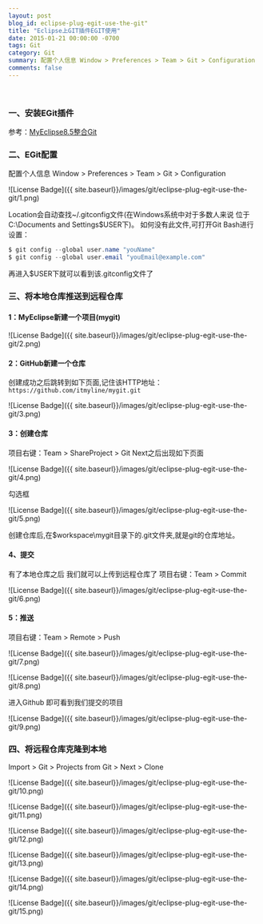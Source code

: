 ```yaml
---
layout: post
blog_id: eclipse-plug-egit-use-the-git"
title: "Eclipse上GIT插件EGIT使用"
date: 2015-01-21 00:00:00 -0700
tags: Git
category: Git
summary: 配置个人信息 Window > Preferences > Team > Git > Configuration
comments: false
---
```

<br>

### 一、安装EGit插件

参考：[MyEclipse8.5整合Git](http://itmyhome.com/2015/01/git-integration-myeclipse8.5/)

### 二、EGit配置

配置个人信息 Window > Preferences > Team > Git > Configuration

![License Badge]({{ site.baseurl}}/images/git/eclipse-plug-egit-use-the-git/1.png)

Location会自动查找~/.gitconfig文件(在Windows系统中对于多数人来说 位于C:\Documents and Settings\$USER下)。
如何没有此文件,可打开Git Bash进行设置：

```java
$ git config --global user.name "youName"  
$ git config --global user.email "youEmail@example.com"  
```

再进入$USER下就可以看到该.gitconfig文件了

### 三、将本地仓库推送到远程仓库

#### 1：MyEclipse新建一个项目(mygit)

![License Badge]({{ site.baseurl}}/images/git/eclipse-plug-egit-use-the-git/2.png)

#### 2：GitHub新建一个仓库

创建成功之后跳转到如下页面,记住该HTTP地址：`https://github.com/itmyline/mygit.git`

![License Badge]({{ site.baseurl}}/images/git/eclipse-plug-egit-use-the-git/3.png)

#### 3：创建仓库

项目右键：Team > ShareProject > Git    Next之后出现如下页面

![License Badge]({{ site.baseurl}}/images/git/eclipse-plug-egit-use-the-git/4.png)

勾选框

![License Badge]({{ site.baseurl}}/images/git/eclipse-plug-egit-use-the-git/5.png)

创建仓库后,在$workspace\mygit目录下的.git文件夹,就是git的仓库地址。

#### 4、提交

有了本地仓库之后 我们就可以上传到远程仓库了
项目右键：Team > Commit

![License Badge]({{ site.baseurl}}/images/git/eclipse-plug-egit-use-the-git/6.png)

#### 5：推送

项目右键：Team > Remote > Push

![License Badge]({{ site.baseurl}}/images/git/eclipse-plug-egit-use-the-git/7.png)

![License Badge]({{ site.baseurl}}/images/git/eclipse-plug-egit-use-the-git/8.png)

进入Github 即可看到我们提交的项目

![License Badge]({{ site.baseurl}}/images/git/eclipse-plug-egit-use-the-git/9.png)

### 四、将远程仓库克隆到本地

Import > Git > Projects from Git > Next > Clone

![License Badge]({{ site.baseurl}}/images/git/eclipse-plug-egit-use-the-git/10.png)

![License Badge]({{ site.baseurl}}/images/git/eclipse-plug-egit-use-the-git/11.png)

![License Badge]({{ site.baseurl}}/images/git/eclipse-plug-egit-use-the-git/12.png)

![License Badge]({{ site.baseurl}}/images/git/eclipse-plug-egit-use-the-git/13.png)

![License Badge]({{ site.baseurl}}/images/git/eclipse-plug-egit-use-the-git/14.png)

![License Badge]({{ site.baseurl}}/images/git/eclipse-plug-egit-use-the-git/15.png)





